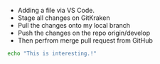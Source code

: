 - Adding a file via VS Code.
- Stage all changes on GitKraken
- Pull the changes onto my local branch
- Push the changes on the repo origin/develop
- Then perfrom merge pull request from GitHub

```bash
echo "This is interesting.!"
```
